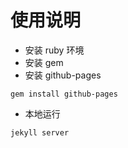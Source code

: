 # 使用说明

- 安装 ruby 环境
- 安装 gem 
- 安装 github-pages
```shell script
gem install github-pages
```
- 本地运行
```shell script
jekyll server
```
